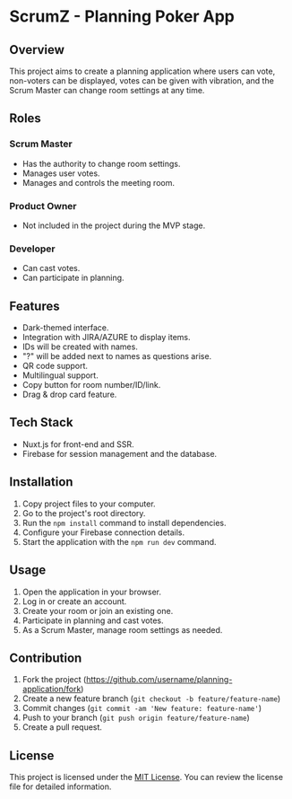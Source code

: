 # ScrumZ - Planning Poker App

## Overview

This project aims to create a planning application where users can vote, non-voters can be displayed, votes can be given with vibration, and the Scrum Master can change room settings at any time.

## Roles

### Scrum Master

- Has the authority to change room settings.
- Manages user votes.
- Manages and controls the meeting room.

### Product Owner

- Not included in the project during the MVP stage.

### Developer

- Can cast votes.
- Can participate in planning.

## Features

- Dark-themed interface.
- Integration with JIRA/AZURE to display items.
- IDs will be created with names.
- "?" will be added next to names as questions arise.
- QR code support.
- Multilingual support.
- Copy button for room number/ID/link.
- Drag & drop card feature.

## Tech Stack

- Nuxt.js for front-end and SSR.
- Firebase for session management and the database.

## Installation

1. Copy project files to your computer.
2. Go to the project's root directory.
3. Run the `npm install` command to install dependencies.
4. Configure your Firebase connection details.
5. Start the application with the `npm run dev` command.

## Usage

1. Open the application in your browser.
2. Log in or create an account.
3. Create your room or join an existing one.
4. Participate in planning and cast votes.
5. As a Scrum Master, manage room settings as needed.

## Contribution

1. Fork the project (https://github.com/username/planning-application/fork)
2. Create a new feature branch (`git checkout -b feature/feature-name`)
3. Commit changes (`git commit -am 'New feature: feature-name'`)
4. Push to your branch (`git push origin feature/feature-name`)
5. Create a pull request.

## License

This project is licensed under the [MIT License](LICENSE). You can review the license file for detailed information.
